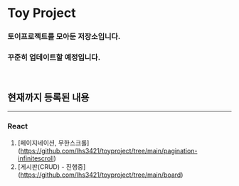 # Toy Project

### 토이프로젝트를 모아둔 저장소입니다.

### 꾸준히 업데이트할 예정입니다.

<br>

## 현재까지 등록된 내용

<hr>

### React

1. [페이지네이션, 무한스크롤] (https://github.com/lhs3421/toyproject/tree/main/pagination-infinitescroll)
2. [게시판(CRUD) - 진행중] (https://github.com/lhs3421/toyproject/tree/main/board)
